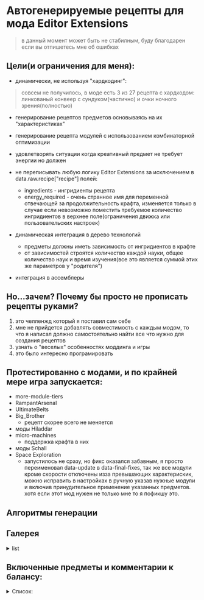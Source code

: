 
# Автогенерируемые рецепты для мода Editor Extensions

> в данный момент может быть не стабилным, буду благодарен если вы отпишетесь мне об ошибках

## Цели(и ограничения для меня):
- динамически, не используя "хардкодинг":
> совсем не получилось, в моде есть 3 из 27 рецепта с хардкодом: линкованый конвеер с сундуком(частично) и очки ночного зрения(полностью)
  - генерирование рецептов предметов основываясь на их "характеристиках"
  - генерирование рецепта модулей с использованием комбинаторной оптимизации
  - удовлетворять ситуации когда креативный предмет не требует энергии но должен

- не переписывать любую логику Editor Extensions за исключением в data.raw.recipe["recipe"] полей:
	- ingredients - ингридиенты рецепта
	- energy_required - очень странное имя для переменной отвечающей за продолжительность крафта, изменяется только в случае если невозможно поместить требуемое количество ингридиентов в верхнее поле(ограничения движка или пользовательских настроек)

- динамическая интеграция в дерево технологий
	- предметы должны иметь зависимость от ингридиентов в крафте
	- от зависимостей строятся количество каждой науки, общее количество наук и время изучения(все это является суммой этих же параметров у "родителя")

- интеграция в ассемблеры

## Но...зачем? Почему бы просто не прописать рецепты руками?
 1. это челленжд который я поставил сам себе
 2. мне не прийдется добавлять совместимость с каждым модом, то что я написал должно самостоятельно найти все что нужно для создания рецептов
 3. узнать о "веселых" особенностях моддинга и игры
 4. это было интересно програмировать

## Протестированно с модами, и по крайней мере игра запускается:
- more-module-tiers
- RampantArsenal
- UltimateBelts
- Big_Brother
  - рецепт скорее всего не меняется
- моды Hiladdar
- micro-machines
  - поддержка крафта в них
- моды Schall
- Space Exploration
  - запустилось не сразу, но фикс оказался забавным, я просто переименовал data-update в data-final-fixes, так же все модули кроме скорости отключены изза превышающих характерискик, можно исправить в настройках в ручную указав нужные модули и включив принудительное применение указанных предметов. хотя если этот мод нужен не только мне то я пофикшу это.

## Алгоритмы генерации

## Галерея
<details>
<summary>list</summary>

![рецепты](/gallery/recipes.png)
![cвязанный сундук](/gallery/linked-chest.png)

</details>

## Включенные предметы и комментарии к балансу:
<details>
<summary>Список:</summary>

- Связанный конвейер
  - логика очень проста, представим что в грузовой вагон вставили электродвигатель и он теперь ездит под землей, если бы не условие что я не буду изменять код EE то я бы заставил игрока положить внутрь конвееров, равных расстоянию меж 2 точек, но я уже и так разрабатываю мод месяц. 

- Связанный сундук
  - эти 2 предмета как можно заметить взаимосвязаны, для меня это логично. как я упомянул в defines.lua я должен был поставить 32 подземных(посмотрите скриншоты), но в этом случае проще накопить на грузовых дронов(на тот момент разработки, без изменения времени крафта и реакторов)

- эти предметы "обычные", исходя из заданых параметров подобрали лучший предмет с максимально подходящими статами но не превшающими их, так же удовлетворили отсутствие электроэнергии через добавление реатора, требуемое количество реакторов посчитано через максимальное потребление у предметов в ингридиенах
  - Супер манипулятор
  - Супер локомотив
  - Супер помпа
  - Супер опора ЛЭП
  - Супер подстанция
  - Супер энергетический щит
  - Супер экзоскелет
  - Супер персональная дронстанция
  - Супер дронстанция
  - Супер лаборатория
  - Супер радар
  - Супер маяк

- этот рецепт просто зашардхожен, у меня нет идей как его "динамически" генерировать
  - Супер прибор ночного видения

- и мы подходим к той части которую я считаю самой интересной для меня и из-за которой я начал писать этот мод, модули. суть проста, из EE у нас есть крутые модули с характеристиками по 250% алгоритм берет топовые модули и пытается "погасить" это требование, например, для скорости в 250% нам нужны 5 модулей скорости, но модули скорости приносят не только скорость а еще и уменьшение эффективности, и что бы уменьшение эффективности свести к 0 мы берем 7 модулей эффективности. это самый простой пример ведь есть модуль продуктивности, не говоря уже про бесполезные модули которые вредят а не помогают, так же время крафта это двойное время от топ модуля
  - Супер модуль скорости
  - Супер модуль эффективности
  - Супер модуль продуктивности
  - Супер модуль замедления
  - Супер модуль неэффективности
  - Супер модуль загрязнения
  - Супер модуль чистоты
    - отдельное замечание, т.к. в игре нет модулей уменьшающих загрязнение то берется оно из "резервной" таблицы, в данном случае это дерево что по мне логично, это поведение меняется в настройках, как и другие резервные эффекты

- отдельная категория "сверхвыделившихся" игра имеет лимит по рецептам в 65к, поэтому что бы это компенсировать я остатки которые не поместились перенес в время крафта, 1 недостающий предмет == 1 секунда, в итоге предметы невозможно скрафтить, кроме дронов, но я их оставил, наверняка найдутся индивидуумы у которых есть еще более читерные предметы _ну или вы найдете настройку которая делит это время_
  - Супер топливо
  - Бесконечный портативный термоядерный реактор
  - Супер строительный дрон
  - Супер транспортный дрон
  - Супер персональная батарея
</details>